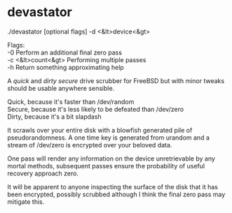 # devastator

./devastator [optional flags] -d <&lt>device<&gt>

Flags:<br>
-0 Perform an additional final zero pass<br>
-c <&lt>count<&gt> Performing multiple passes<br>
-h Return something approximating help<br>

A <i>quick</i> and <i>dirty secure</i> drive scrubber for FreeBSD but with 
minor tweaks should be usable anywhere sensible.

Quick, because it's faster than /dev/random<br>
Secure, because it's less likely to be defeated than /dev/zero<br>
Dirty, because it's a bit slapdash<br>

It scrawls over your entire disk with a blowfish generated pile of 
pseudorandomness. A one time key is generated from urandom and a stream of
/dev/zero is encrypted over your beloved data.

One pass will render any information on the device unretrievable by any mortal 
methods, subsequent passes ensure the probability of useful recovery approach
zero.

It will be apparent to anyone inspecting the surface of the disk that it has 
been encrypted, possibly scrubbed although I think the final zero pass may 
mitigate this.

